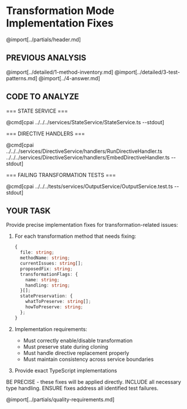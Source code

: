 # Transformation Mode Implementation Fixes

@import[../partials/header.md]

## PREVIOUS ANALYSIS

@import[../detailed/1-method-inventory.md]
@import[../detailed/3-test-patterns.md]
@import[../4-answer.md]

## CODE TO ANALYZE

=== STATE SERVICE ===

@cmd[cpai ../../../services/StateService/StateService.ts --stdout]

=== DIRECTIVE HANDLERS ===

@cmd[cpai ../../../services/DirectiveService/handlers/RunDirectiveHandler.ts ../../../services/DirectiveService/handlers/EmbedDirectiveHandler.ts --stdout]

=== FAILING TRANSFORMATION TESTS ===

@cmd[cpai ../../../tests/services/OutputService/OutputService.test.ts --stdout]

## YOUR TASK

Provide precise implementation fixes for transformation-related issues:

1. For each transformation method that needs fixing:
   ```typescript
   {
     file: string;
     methodName: string;
     currentIssues: string[];
     proposedFix: string;
     transformationFlags: {
       name: string;
       handling: string;
     }[];
     statePreservation: {
       whatToPreserve: string[];
       howToPreserve: string;
     };
   }
   ```

2. Implementation requirements:
   - Must correctly enable/disable transformation
   - Must preserve state during cloning
   - Must handle directive replacement properly
   - Must maintain consistency across service boundaries

3. Provide exact TypeScript implementations

BE PRECISE - these fixes will be applied directly.
INCLUDE all necessary type handling.
ENSURE fixes address all identified test failures.

@import[../partials/quality-requirements.md] 